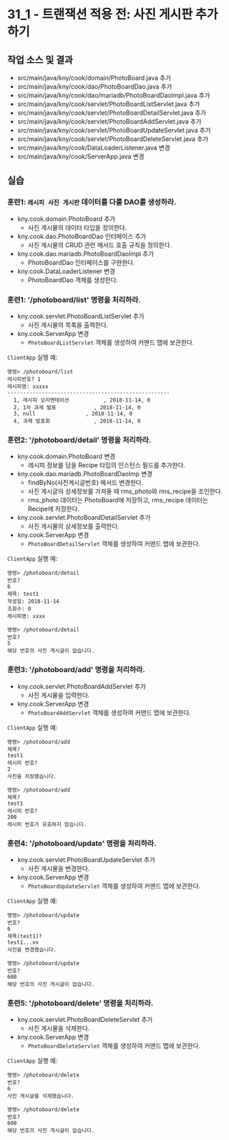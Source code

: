 # 31_1 - 트랜잭션 적용 전: 사진 게시판 추가하기

## 작업 소스 및 결과

- src/main/java/kny/cook/domain/PhotoBoard.java 추가
- src/main/java/kny/cook/dao/PhotoBoardDao.java 추가
- src/main/java/kny/cook/dao/mariadb/PhotoBoardDaoImpl.java 추가
- src/main/java/kny/cook/servlet/PhotoBoardListServlet.java 추가
- src/main/java/kny/cook/servlet/PhotoBoardDetailServlet.java 추가
- src/main/java/kny/cook/servlet/PhotoBoardAddServlet.java 추가
- src/main/java/kny/cook/servlet/PhotoBoardUpdateServlet.java 추가
- src/main/java/kny/cook/servlet/PhotoBoardDeleteServlet.java 추가
- src/main/java/kny/cook/DataLoaderListener.java 변경
- src/main/java/kny/cook/ServerApp.java 변경

## 실습  

### 훈련1: `레시피 사진 게시판` 데이터를 다룰 DAO를 생성하라.

- kny.cook.domain.PhotoBoard 추가
  - 사진 게시물의 데이터 타입을 정의한다.
- kny.cook.dao.PhotoBoardDao 인터페이스 추가
  - 사진 게시물의 CRUD 관련 메서드 호출 규칙을 정의한다.
- kny.cook.dao.mariadb.PhotoBoardDaoImpl 추가
  - PhotoBoardDao 인터페이스를 구현한다.
- kny.cook.DataLoaderListener 변경
  - PhotoBoardDao 객체를 생성한다.

### 훈련1: '/photoboard/list' 명령을 처리하라.

- kny.cook.servlet.PhotoBoardListServlet 추가
    - 사진 게시물의 목록을 출력한다.
- kny.cook.ServerApp 변경
    - `PhotoBoardListServlet` 객체를 생성하여 커맨드 맵에 보관한다.

`ClientApp` 실행 예:
```
명령> /photoboard/list
레시피번호? 1
레시피명: xxxxx
----------------------------------------------------
  1, 레시피 오리엔테이션           , 2018-11-14, 0
  2, 1차 과제 발표            , 2018-11-14, 0
  3, null                , 2018-11-14, 0
  4, 과제 발표회              , 2018-11-14, 0
```
    
### 훈련2: '/photoboard/detail' 명령을 처리하라.

- kny.cook.domain.PhotoBoard 변경
  - 레시피 정보를 담을 Recipe 타입의 인스턴스 필드를 추가한다.
- kny.cook.dao.mariadb.PhotoBoardDaoImp 변경
  - findByNo(사진게시글번호) 메서드 변경한다.
  - 사진 게시글의 상세정보를 가져올 때 rms_photo와 rms_recipe을 조인한다.
  - rms_photo 데이터는 PhotoBoard에 저장하고, rms_recipe 데이터는 Recipe에 저장한다. 
- kny.cook.servlet.PhotoBoardDetailServlet 추가
    - 사진 게시물의 상세정보를 출력한다.
- kny.cook.ServerApp 변경
    - `PhotoBoardDetailServlet` 객체를 생성하여 커맨드 맵에 보관한다.

`ClientApp` 실행 예:
```
명령> /photoboard/detail
번호?
6
제목: test1
작성일: 2018-11-14
조회수: 0
레시피명: xxxx

명령> /photoboard/detail
번호?
5
해당 번호의 사진 게시글이 없습니다.
```

### 훈련3: '/photoboard/add' 명령을 처리하라.

- kny.cook.servlet.PhotoBoardAddServlet 추가
    - 사진 게시물을 입력한다.
- kny.cook.ServerApp 변경
    - `PhotoBoardAddServlet` 객체를 생성하여 커맨드 맵에 보관한다.

`ClientApp` 실행 예:
```
명령> /photoboard/add
제목?
test1
레시피 번호?
2
사진을 저장했습니다.

명령> /photoboard/add
제목?
test1
레시피 번호?
200
레시피 번호가 유효하지 않습니다.
```

### 훈련4: '/photoboard/update' 명령을 처리하라.

- kny.cook.servlet.PhotoBoardUpdateServlet 추가
    - 사진 게시물을 변경한다. 
- kny.cook.ServerApp 변경
    - `PhotoBoardUpdateServlet` 객체를 생성하여 커맨드 맵에 보관한다.

`ClientApp` 실행 예:
```
명령> /photoboard/update
번호?
6
제목(test1)?
test1...xx
사진을 변경했습니다.

명령> /photoboard/update
번호?
600
해당 번호의 사진 게시글이 없습니다.
```

### 훈련5: '/photoboard/delete' 명령을 처리하라.

- kny.cook.servlet.PhotoBoardDeleteServlet 추가
    - 사진 게시물을 삭제한다. 
- kny.cook.ServerApp 변경
    - `PhotoBoardDeleteServlet` 객체를 생성하여 커맨드 맵에 보관한다.

`ClientApp` 실행 예:
```
명령> /photoboard/delete
번호?
6
사진 게시글을 삭제했습니다.

명령> /photoboard/delete
번호?
600
해당 번호의 사진 게시글이 없습니다.
```

